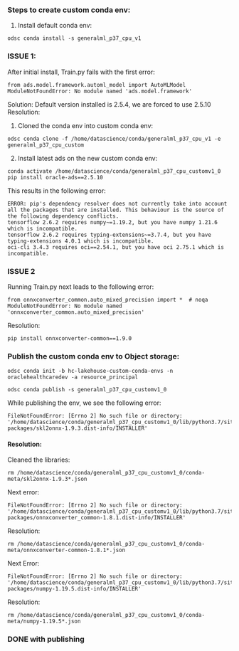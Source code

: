 
### Steps to create custom conda env:

1. Install default conda env:
```
odsc conda install -s generalml_p37_cpu_v1
```
### ISSUE 1:
After initial install, Train.py fails with the first error:
```
from ads.model.framework.automl_model import AutoMLModel
ModuleNotFoundError: No module named 'ads.model.framework'
```
Solution: Default version installed is 2.5.4, we are forced to use 2.5.10\
Resolution:
1. Cloned the conda env into custom conda env:
```
odsc conda clone -f /home/datascience/conda/generalml_p37_cpu_v1 -e generalml_p37_cpu_custom
```
2. Install latest ads on the new custom conda env:
```
conda activate /home/datascience/conda/generalml_p37_cpu_customv1_0
pip install oracle-ads==2.5.10
```
This results in the following error:
```
ERROR: pip's dependency resolver does not currently take into account all the packages that are installed. This behaviour is the source of the following dependency conflicts.
tensorflow 2.6.2 requires numpy~=1.19.2, but you have numpy 1.21.6 which is incompatible.
tensorflow 2.6.2 requires typing-extensions~=3.7.4, but you have typing-extensions 4.0.1 which is incompatible.
oci-cli 3.4.3 requires oci==2.54.1, but you have oci 2.75.1 which is incompatible.
```
### ISSUE 2

Running Train.py next leads to the following error:
```
from onnxconverter_common.auto_mixed_precision import *  # noqa
ModuleNotFoundError: No module named 'onnxconverter_common.auto_mixed_precision'
```
Resolution:
```
pip install onnxconverter-common==1.9.0
```
### Publish the custom conda env to Object storage:
```
odsc conda init -b hc-lakehouse-custom-conda-envs -n oraclehealthcaredev -a resource_principal
```
```
odsc conda publish -s generalml_p37_cpu_customv1_0
```
While publishing the env, we see the following error:
```
FileNotFoundError: [Errno 2] No such file or directory: '/home/datascience/conda/generalml_p37_cpu_customv1_0/lib/python3.7/site-packages/skl2onnx-1.9.3.dist-info/INSTALLER'
```
#### Resolution:
Cleaned the libraries:
```
rm /home/datascience/conda/generalml_p37_cpu_customv1_0/conda-meta/skl2onnx-1.9.3*.json
```
Next error:
```
FileNotFoundError: [Errno 2] No such file or directory: '/home/datascience/conda/generalml_p37_cpu_customv1_0/lib/python3.7/site-packages/onnxconverter_common-1.8.1.dist-info/INSTALLER'
```
Resolution:
```
rm /home/datascience/conda/generalml_p37_cpu_customv1_0/conda-meta/onnxconverter-common-1.8.1*.json
```
Next Error:
```
FileNotFoundError: [Errno 2] No such file or directory: '/home/datascience/conda/generalml_p37_cpu_customv1_0/lib/python3.7/site-packages/numpy-1.19.5.dist-info/INSTALLER'
```
Resolution:
```
rm /home/datascience/conda/generalml_p37_cpu_customv1_0/conda-meta/numpy-1.19.5*.json
```
### DONE with publishing